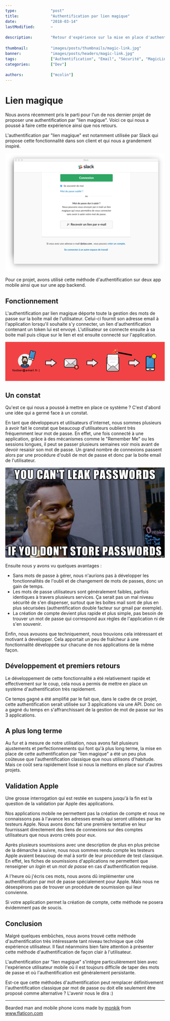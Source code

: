 ```yaml
---
type:               "post"
title:              "Authentification par lien magique"
date:               "2018-03-14"
lastModified:       ~

description:        "Retour d'expérience sur la mise en place d'authentification par lien de connexion."

thumbnail:          "images/posts/thumbnails/magic-link.jpg"
banner:             "images/posts/headers/magic-link.jpg"
tags:               ["Authentification", "Email", "Sécurité", "MagicLink"]
categories:         ["Dev"]

authors:            ["mcolin"]
---
```


# Lien magique

Nous avons récemment pris le parti pour l'un de nos dernier projet de proposer une authentification par "lien magique". Voici ce qui nous a poussé à faire cette expérience ainsi que nos retours.

L'authentification par "lien magique" est notamment utilisée par Slack qui propose cette fonctionnalité dans son client et qui nous a grandement inspiré.

![](images/posts/2018/magic-link-slack.png)

Pour ce projet, avons utilisé cette méthode d'authentification sur deux app mobile ainsi que sur une app backend.

## Fonctionnement

L'authentification par lien magique déporte toute la gestion des mots de passe sur la boîte mail de l'utilisateur. Celui-ci fournit son adresse email à l'application lorsqu'il souhaite s'y connecter, un lien d'authentification contenant un token lui est envoyé. L'utilisateur se connecte ensuite à sa boite mail puis clique sur le lien et est ensuite connecté sur l'application.

![](images/posts/2018/magic-link.png)

## Un constat

Qu'est ce qui nous a poussé à mettre en place ce système ? C'est d'abord une idée qui a germé face à un constat.

En tant que développeurs et utilisateurs d'internet, nous sommes plusieurs à avoir fait le constat que beaucoup d'utilisateurs oublient très fréquemment leur mot de passe. En effet, une fois connecté à une application, grâce à des mécanismes comme le "Remember Me" ou les sessions longues, il peut se passer plusieurs semaines voir mois avant de devoir resaisir son mot de passe. Un grand nombre de connexions passent alors par une procédure d'oubli de mot de passe et donc par la boite email de l'utilisateur.

![You can't leak passwords if you don't store passwords.](images/posts/2018/you-cant-leak-passwords-meme.png)

Ensuite nous y avons vu quelques avantages :

* Sans mots de passe à gérer, nous n'aurions pas à développer les fonctionnalités de l'oubli et de changement de mots de passes, donc un gain de temps.
* Les mots de passe utilisateurs sont généralement faibles, parfois identiques à travers plusieurs services. Ça serait pas un mal niveau sécurité de s'en dispenser, surtout que les boîtes mail sont de plus en plus sécurisées (authentification double facteur sur gmail par exemple).
* La création de compte devient plus rapide et plus simple, pas besoin de trouver un mot de passe qui correspond aux règles de l'application ni de s'en souvenir.

Enfin, nous avouons que techniquement, nous trouvions cela intéressant et motivant à developper. Cela apportait un peu de fraîcheur à une fonctionnalité développée sur chacune de nos applications de la même façon.

## Développement et premiers retours

Le développement de cette fonctionnalité a été relativement rapide et effectivement sur le coup, cela nous a permis de mettre en place un système d'authentification très rapidement.

Ce temps gagné a été amplifié par le fait que, dans le cadre de ce projet, cette authentification serait utilisée sur 3 applications via une API. Donc on a gagné du temps en s'affranchissant de la gestion de mot de passe sur les 3 applications.

## A plus long terme

Au fur et à mesure de notre utilisation, nous avons fait plusieurs ajustements et perfectionnements qui font qu'à plus long terme, la mise en place de cette authentification par "lien magique" a été un peu plus coûteuse que l'authentification classique que nous utilisons d'habitude. Mais ce coût sera rapidement lissé si nous la mettons en place sur d'autres projets.

## Validation Apple

Une grosse interrogation qui est restée en suspens jusqu'à la fin est la question de la validation par Apple des applications.

Nos applications mobile ne permettent pas la création de compte et nous ne connaissons pas à l'avance les adresses emails qui seront utilisées par les testeurs Apple. Nous avons donc fait une première tentative en leur fournissant directement des liens de connexions sur des comptes utilisateurs que nous avons créés pour eux.

Après plusieurs soumissions avec une description de plus en plus précise de la démarche à suivre, nous nous sommes rendu compte les testeurs Apple avaient beaucoup de mal à sortir de leur procédure de test classique. En effet, les fiches de soumissions d'applications ne permettent que renseigner un *login* et un *mot de passe* en cas d'authentification requise.

A l'heure où j'écris ces mots, nous avons dû implémenter une authentification par mot de passe spécialement pour Apple. Mais nous ne désespérons pas de trouver un procédure de soumission qui leur convienne.

Si votre application permet la création de compte, cette méthode ne posera évidemment pas de soucis.

## Conclusion

Malgré quelques embûches, nous avons trouvé cette méthode d'authentification très intéressante tant niveau technique que côté expérience utilisateur. Il faut néanmoins bien faire attention à présenter cette méthode d'authentification de façon clair à l'utilisateur.

L'authentification par "lien magique" s'intègre particulièrement bien avec l'expérience utilisateur mobile où il est toujours difficile de taper des mots de passe et où l'authentification est généralement persistante.

Est-ce que cette méthodes d'authentification peut remplacer définitivement l'authentification classique par mot de passe ou doit elle seulement être proposé comme alternative ? L'avenir nous le dira :)

---

<div>Bearded man and mobile phone icons made by <a href="https://www.flaticon.com/authors/monkik" title="monkik">monkik</a> from <a href="https://www.flaticon.com/" title="Flaticon">www.flaticon.com</a></div>
